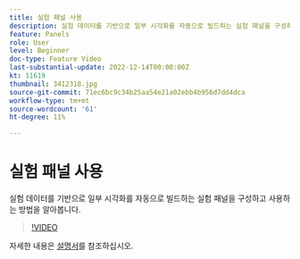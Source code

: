 ```yaml
---
title: 실험 패널 사용
description: 실험 데이터를 기반으로 일부 시각화를 자동으로 빌드하는 실험 패널을 구성하고 사용하는 방법을 알아봅니다.
feature: Panels
role: User
level: Beginner
doc-type: Feature Video
last-substantial-update: 2022-12-14T00:00:00Z
kt: 11619
thumbnail: 3412318.jpg
source-git-commit: 71ec6bc9c34b25aa54e21a02ebb4b956d7dd4dca
workflow-type: tm+mt
source-wordcount: '61'
ht-degree: 11%

---
```



# 실험 패널 사용

실험 데이터를 기반으로 일부 시각화를 자동으로 빌드하는 실험 패널을 구성하고 사용하는 방법을 알아봅니다.

>[!VIDEO](https://video.tv.adobe.com/v/3412318/?quality=12&learn=on)

자세한 내용은 [설명서](https://experienceleague.adobe.com/docs/analytics-platform/using/cja-workspace/panels/experimentation.html)를 참조하십시오.
